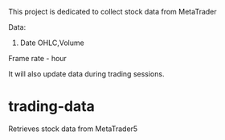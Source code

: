 This project is dedicated to collect stock data from MetaTrader

Data:
1. Date OHLC,Volume

Frame rate - hour

It will also update data during trading sessions.

# trading-data
Retrieves stock data from MetaTrader5
